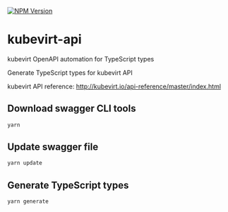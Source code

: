 [![NPM Version](https://img.shields.io/npm/v/gm.svg?style=flat)](https://www.npmjs.org/package/@kubevirt-ui/kubevirt-api)

# kubevirt-api
kubevirt OpenAPI automation for TypeScript types

Generate TypeScript types for kubevirt API

kubevirt API reference:
http://kubevirt.io/api-reference/master/index.html
## Download swagger CLI tools
``` bash
yarn
```
## Update swagger file
``` bash
yarn update
```

## Generate TypeScript types
``` bash
yarn generate
```